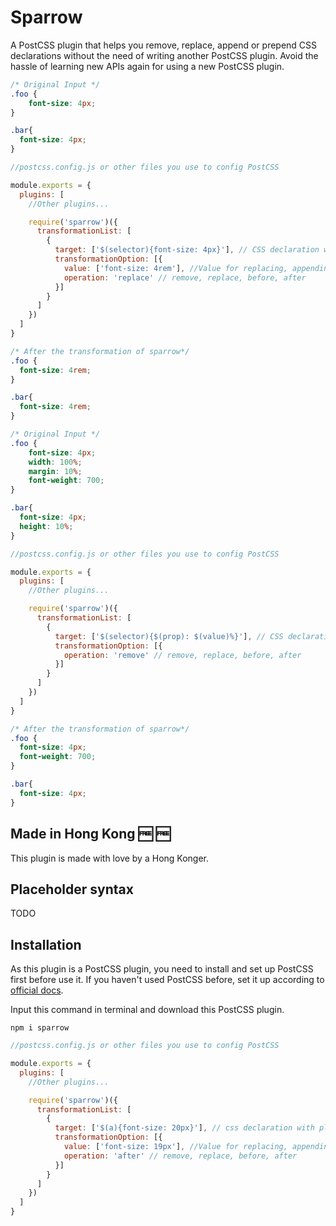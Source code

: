 # Sparrow

A PostCSS plugin that helps you remove, replace, append or prepend CSS declarations without the need of writing another PostCSS plugin.  Avoid the hassle of learning new APIs again for using a new PostCSS plugin.

```css
/* Original Input */
.foo {
    font-size: 4px;
}

.bar{
  font-size: 4px;
}
```

```javascript
//postcss.config.js or other files you use to config PostCSS

module.exports = {
  plugins: [
    //Other plugins...

    require('sparrow')({
      transformationList: [
        {
          target: ['$(selector){font-size: 4px}'], // CSS declaration with placeholders.  This will target any selector with font-size: 4px as its rule.
          transformationOption: [{
            value: ['font-size: 4rem'], //Value for replacing, appending or prepending target value. Can be omitted if the operation: 'remove'
            operation: 'replace' // remove, replace, before, after
          }]
        }
      ]
    })
  ]
}
```

```css
/* After the transformation of sparrow*/
.foo {
  font-size: 4rem;
}

.bar{
  font-size: 4rem;
}
```

<!-- Remove -->
```css
/* Original Input */
.foo {
    font-size: 4px;
    width: 100%;
    margin: 10%;
    font-weight: 700;
}

.bar{
  font-size: 4px;
  height: 10%;
}
```

```javascript
//postcss.config.js or other files you use to config PostCSS

module.exports = {
  plugins: [
    //Other plugins...

    require('sparrow')({
      transformationList: [
        {
          target: ['$(selector){$(prop): $(value)%}'], // CSS declaration with placeholders.  This will target any selector with font-size: 4px as its rule.
          transformationOption: [{
            operation: 'remove' // remove, replace, before, after
          }]
        }
      ]
    })
  ]
}
```

```css
/* After the transformation of sparrow*/
.foo {
  font-size: 4px;
  font-weight: 700;
}

.bar{
  font-size: 4px;
}
```

## Made in Hong Kong :free: :free:

This plugin is made with love by a Hong Konger.

## Placeholder syntax

TODO

## Installation

As this plugin is a PostCSS plugin, you need to install and set up PostCSS first before use it. If you haven't used PostCSS before, set it up according to [official docs](https://github.com/postcss/postcss#usage).

Input this command in terminal and download this PostCSS plugin.

```shell
npm i sparrow
```

```javascript
//postcss.config.js or other files you use to config PostCSS

module.exports = {
  plugins: [
    //Other plugins...

    require('sparrow')({
      transformationList: [
        {
          target: ['$(a){font-size: 20px}'], // css declaration with placeholders
          transformationOption: [{
            value: ['font-size: 19px'], //Value for replacing, appending or prepending target value. Can be omitted if the operation: 'remove'
            operation: 'after' // remove, replace, before, after
          }]
        }
      ]
    })
  ]
}
```
